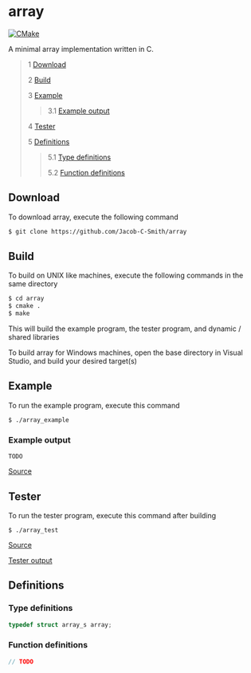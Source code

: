 # array
[![CMake](https://github.com/Jacob-C-Smith/array/actions/workflows/cmake.yml/badge.svg?branch=main)](https://github.com/Jacob-C-Smith/array/actions/workflows/cmake.yml)

 A minimal array implementation written in C. 
 
 > 1 [Download](#download)
 >
 > 2 [Build](#build)
 >
 > 3 [Example](#example)
 >
 >> 3.1 [Example output](#example-output)
 >
 > 4 [Tester](#tester)
 >
 > 5 [Definitions](#definitions)
 >
 >> 5.1 [Type definitions](#type-definitions)
 >>
 >> 5.2 [Function definitions](#function-definitions)

 ## Download
 To download array, execute the following command
 ```bash
 $ git clone https://github.com/Jacob-C-Smith/array
 ```
 ## Build
 To build on UNIX like machines, execute the following commands in the same directory
 ```bash
 $ cd array
 $ cmake .
 $ make
 ```
  This will build the example program, the tester program, and dynamic / shared libraries

  To build array for Windows machines, open the base directory in Visual Studio, and build your desired target(s)
 ## Example
 To run the example program, execute this command
 ```
 $ ./array_example
 ```
 ### Example output
 ```
 TODO
 ```
 [Source](main.c)
## Tester
 To run the tester program, execute this command after building
 ```
 $ ./array_test
 ```
 [Source](array_test.c)
 
 [Tester output](test_output.txt)
 ## Definitions
 ### Type definitions
 ```c
 typedef struct array_s array;
 ```
 ### Function definitions
 ```c 
 // TODO
 ```

